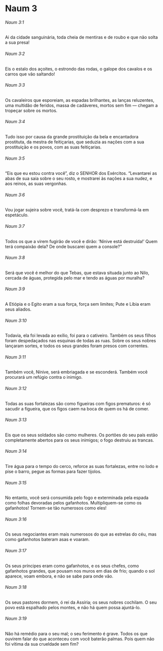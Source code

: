 # Naum 3

###### Naum 3:1

Ai da cidade sanguinária, toda cheia de mentiras e de roubo e que não solta a sua presa!

###### Naum 3:2

Eis o estalo dos açoites, o estrondo das rodas, o galope dos cavalos e os carros que vão saltando!

###### Naum 3:3

Os cavaleiros que esporeiam, as espadas brilhantes, as lanças reluzentes, uma multidão de feridos, massa de cadáveres, mortos sem fim — chegam a tropeçar sobre os mortos.

###### Naum 3:4

Tudo isso por causa da grande prostituição da bela e encantadora prostituta, da mestra de feitiçarias, que seduzia as nações com a sua prostituição e os povos, com as suas feitiçarias.

###### Naum 3:5

“Eis que eu estou contra você”, diz o SENHOR dos Exércitos. “Levantarei as abas de sua saia sobre o seu rosto, e mostrarei às nações a sua nudez, e aos reinos, as suas vergonhas.

###### Naum 3:6

Vou jogar sujeira sobre você, tratá-la com desprezo e transformá-la em espetáculo.

###### Naum 3:7

Todos os que a virem fugirão de você e dirão: ‘Nínive está destruída!’ Quem terá compaixão dela? De onde buscarei quem a console?”

###### Naum 3:8

Será que você é melhor do que Tebas, que estava situada junto ao Nilo, cercada de águas, protegida pelo mar e tendo as águas por muralha?

###### Naum 3:9

A Etiópia e o Egito eram a sua força, força sem limites; Pute e Líbia eram seus aliados.

###### Naum 3:10

Todavia, ela foi levada ao exílio, foi para o cativeiro. Também os seus filhos foram despedaçados nas esquinas de todas as ruas. Sobre os seus nobres lançaram sortes, e todos os seus grandes foram presos com correntes.

###### Naum 3:11

Também você, Nínive, será embriagada e se esconderá. Também você procurará um refúgio contra o inimigo.

###### Naum 3:12

Todas as suas fortalezas são como figueiras com figos prematuros: é só sacudir a figueira, que os figos caem na boca de quem os há de comer.

###### Naum 3:13

Eis que os seus soldados são como mulheres. Os portões do seu país estão completamente abertos para os seus inimigos; o fogo destruiu as trancas.

###### Naum 3:14

Tire água para o tempo do cerco, reforce as suas fortalezas, entre no lodo e pise o barro, pegue as formas para fazer tijolos.

###### Naum 3:15

No entanto, você será consumida pelo fogo e exterminada pela espada como folhas devoradas pelos gafanhotos. Multipliquem-se como os gafanhotos! Tornem-se tão numerosos como eles!

###### Naum 3:16

Os seus negociantes eram mais numerosos do que as estrelas do céu, mas como gafanhotos bateram asas e voaram.

###### Naum 3:17

Os seus príncipes eram como gafanhotos, e os seus chefes, como gafanhotos grandes, que pousam nos muros em dias de frio; quando o sol aparece, voam embora, e não se sabe para onde vão.

###### Naum 3:18

Os seus pastores dormem, ó rei da Assíria; os seus nobres cochilam. O seu povo está espalhado pelos montes, e não há quem possa ajuntá-lo.

###### Naum 3:19

Não há remédio para o seu mal; o seu ferimento é grave. Todos os que ouvirem falar do que aconteceu com você baterão palmas. Pois quem não foi vítima da sua crueldade sem fim?

